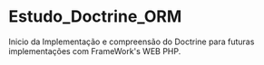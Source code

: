 # Estudo_Doctrine_ORM

Inicio da Implementação e compreensão do Doctrine para futuras implementações com FrameWork's WEB PHP.